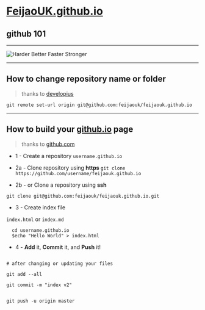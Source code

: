 # [FeijaoUK.github.io](https://feijaouk.github.io)

## github 101

---

![Harder Better Faster Stronger](https://feijaouk.github.io/harder_better_faster_stronger.jpg)

---

## How to change repository name or folder

> thanks to [developius](https://gist.github.com/developius/c81f021eb5c5916013dc)

```git remote set-url origin git@github.com:feijaouk/feijaouk.github.io```

--- 

## How to build your [github.io](https://github.com) page

> thanks to [github.com](https://pages.github.com/)

* 1 -  Create a repository
```username.github.io```

* 2a - Clone repository using **https**
```git clone https://github.com/username/feijaouk.github.io```

* 2b - or Clone a repository using **ssh**

```git clone git@github.com:feijaouk/feijaouk.github.io.git```

* 3 - Create index file

```index.html``` or ```index.md```

```shell
  cd username.github.io
  $echo "Hello World" > index.html
```

* 4 - **Add** it, **Commit** it, and **Push** it!

```shell

# after changing or updating your files

git add --all

git commit -m "index v2"


git push -u origin master

```
